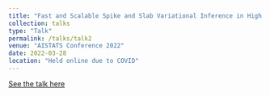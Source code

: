 ```yaml
---
title: "Fast and Scalable Spike and Slab Variational Inference in High Dimensional Gaussian processes"
collection: talks
type: "Talk"
permalink: /talks/talk2
venue: "AISTATS Conference 2022"
date: 2022-03-28
location: "Held online due to COVID"
---
```


[See the talk here](https://slideslive.com/38980850/fast-and-scalable-spike-and-slab-variable-selection-in-highdimensional-gaussian-processes)
